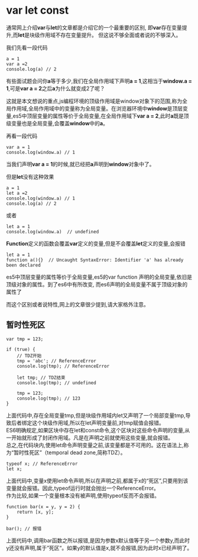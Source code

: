 # var let const
通常网上介绍**var**与**let**的文章都是介绍它的一个最重要的区别,
即**var**存在变量提升,而**let**是块级作用域不存在变量提升。
但这说不够全面或者说的不够深入。

我们先看一段代码

```
a = 1
var a =2    
console.log(a) // 2
```


有些面试题会问你**a**等于多少,我们在全局作用域下声明**a = 1**,这相当于**window.a = 1**,可是**var a = 2**之后**a**为什么就变成2了呢？

这就是本文想说的重点,js编程环境的顶级作用域是window对象下的范围,称为全局作用域,全局作用域中的变量称为全局变量。在浏览器环境中**window**是顶层变量,es5中顶层变量的属性等价于全局变量,在全局作用域下**var a = 2**,此时**a**既是顶级变量也是全局变量,会覆盖**window**中的**a**。

再看一段代码

```
var a = 1
console.log(window.a) // 1
```

当我们声明**var a = 1**的时候,就已经把**a**声明到**window**对象中了。

但是**let**没有这种效果

```
a = 1
let a =2  
console.log(window.a) // 1
console.log(a) // 2
```

或者

```
let a = 1
console.log(window.a)  // undefined
```

**Function**定义的函数会覆盖**var**定义的变量,但是不会覆盖**let**定义的变量,会报错

```
let a = 1
function a(){}  // Uncaught SyntaxError: Identifier 'a' has already been declared
```

es5中顶层变量的属性等价于全局变量,es5的var function 声明的全局变量,依旧是顶级对象的属性。到了es6中有所改变, 而es6声明的全局变量不属于顶级对象的属性了

而这个区别或者说特性,网上的文章很少提到,请大家格外注意。

## 暂时性死区

```
var tmp = 123;

if (true) {
    // TDZ开始
    tmp = 'abc'; // ReferenceError
    console.log(tmp); // ReferenceError

    let tmp; // TDZ结束
    console.log(tmp); // undefined

    tmp = 123;
    console.log(tmp); // 123
}
```

上面代码中,存在全局变量tmp,但是块级作用域内let又声明了一个局部变量tmp,导致后者绑定这个块级作用域,所以在let声明变量前,对tmp赋值会报错。  
ES6明确规定,如果区块中存在let和const命令,这个区块对这些命令声明的变量,从一开始就形成了封闭作用域。凡是在声明之前就使用这些变量,就会报错。  
总之,在代码块内,使用let命令声明变量之前,该变量都是不可用的。这在语法上,称为“暂时性死区”（temporal dead zone,简称TDZ）。


```
typeof x; // ReferenceError
let x;
```

上面代码中,变量x使用let命令声明,所以在声明之前,都属于x的“死区”,只要用到该变量就会报错。因此,typeof运行时就会抛出一个ReferenceError。  
作为比较,如果一个变量根本没有被声明,使用typeof反而不会报错。

```
function bar(x = y, y = 2) {
    return [x, y];
}

bar(); // 报错
```
上面代码中,调用bar函数之所以报错,是因为参数x默认值等于另一个参数y,而此时y还没有声明,属于”死区“。如果y的默认值是x,就不会报错,因为此时x已经声明了。
